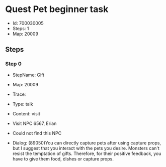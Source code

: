 # Quest Pet beginner task

- Id: 700030005
- Steps: 1
- Map: 20009

## Steps

### Step 0
- StepName:  Gift
- Map:  20009
- Trace:  
- Type:  talk
- Content:  visit
- Visit NPC 6567, Erian

- Could not find this NPC
- Dialog: (89050)You can directly capture pets after using capture props, but I suggest that you interact with the pets you desire. Monsters can't resist the temptation of gifts. Therefore, for their positive feedback, you have to give them food, dishes or capture props.


